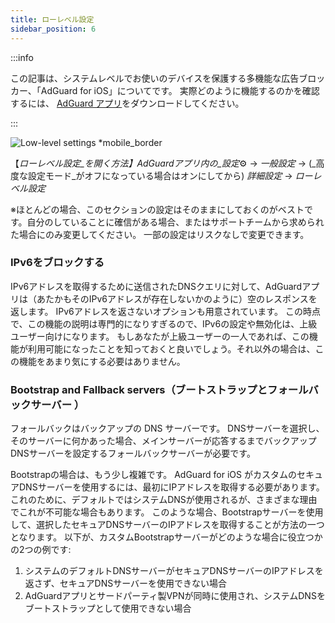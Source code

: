 ```yaml
---
title: ローレベル設定
sidebar_position: 6
---
```


:::info

この記事は、システムレベルでお使いのデバイスを保護する多機能な広告ブロッカー、「AdGuard for iOS」についてです。 実際どのように機能するのかを確認するには、 [AdGuard アプリ](https://agrd.io/download-kb-adblock)をダウンロードしてください。

:::

![Low-level settings \*mobile_border](https://cdn.adtidy.org/public/Adguard/Blog/ios_lowlevel.PNG)

【_ローレベル設定_を開く方法】AdGuardアプリ内の_設定_⚙️ → _一般設定_ → (_高度な設定モード_がオフになっている場合はオンにしてから) _詳細設定_ → _ローレベル設定_

※ほとんどの場合、このセクションの設定はそのままにしておくのがベストです。自分のしていることに確信がある場合、またはサポートチームから求められた場合にのみ変更してください。 一部の設定はリスクなしで変更できます。

### IPv6をブロックする

IPv6アドレスを取得するために送信されたDNSクエリに対して、AdGuardアプリは（あたかもそのIPv6アドレスが存在しないかのように）空のレスポンスを返します。 IPv6アドレスを返さないオプションも用意されています。 この時点で、この機能の説明は専門的になりすぎるので、IPv6の設定や無効化は、上級ユーザー向けになります。 もしあなたが上級ユーザーの一人であれば、この機能が利用可能になったことを知っておくと良いでしょう。それ以外の場合は、この機能をあまり気にする必要はありません。

### Bootstrap and Fallback servers（ブートストラップとフォールバックサーバー ）

フォールバックはバックアップの DNS サーバーです。 DNSサーバーを選択し、そのサーバーに何かあった場合、メインサーバーが応答するまでバックアップDNSサーバーを設定するフォールバックサーバーが必要です。

Bootstrapの場合は、もう少し複雑です。 AdGuard for iOS がカスタムのセキュアDNSサーバーを使用するには、最初にIPアドレスを取得する必要があります。 これのために、デフォルトではシステムDNSが使用されるが、さまざまな理由でこれが不可能な場合もあります。 このような場合、Bootstrapサーバーを使用して、選択したセキュアDNSサーバーのIPアドレスを取得することが方法の一つとなります。 以下が、カスタムBootstrapサーバーがどのような場合に役立つかの2つの例です:

1. システムのデフォルトDNSサーバーがセキュアDNSサーバーのIPアドレスを返さず、セキュアDNSサーバーを使用できない場合
2. AdGuardアプリとサードパーティ製VPNが同時に使用され、システムDNSをブートストラップとして使用できない場合
